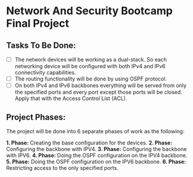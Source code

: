 # Network And Security Bootcamp Final Project

## Tasks To Be Done:

- [ ] The network devices will be working as a dual-stack. So each networking device will be configured with both IPv4 and IPv6 connectivity capabilities.
- [ ] The routing functionality will be done by using OSPF protocol.
- [ ] On both IPv4 and IPv6 backbones everything will be served from only the specified ports and every port except those ports will be closed. Apply that with the Access Control List (ACL).

## Project Phases:
The project will be done into 6 separate phases of work as the following:

**1. Phase:** Creating the base configuration for the devices.
**2. Phase:** Configuring the backbone with IPV4.
**3. Phase:** Configuring the backbone with IPV6.
**4. Phase:** Doing the OSPF configuration on the IPV4 backbone.
**5. Phase:** Doing the OSPF configuration on the IPV6 backbone.
**6. Phase:** Restricting access to the only specified ports.